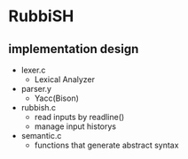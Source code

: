 RubbiSH
=========

## implementation design
* lexer.c
  * Lexical Analyzer
* parser.y
  * Yacc(Bison)
* rubbish.c
  * read inputs by readline()
  * manage input historys
* semantic.c
  * functions that generate abstract syntax

